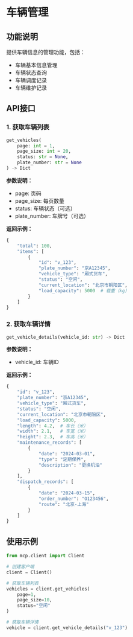 # 车辆管理

## 功能说明

提供车辆信息的管理功能，包括：

- 车辆基本信息管理
- 车辆状态查询
- 车辆调度记录
- 车辆维护记录

## API接口

### 1. 获取车辆列表

```python
get_vehicles(
    page: int = 1,
    page_size: int = 20,
    status: str = None,
    plate_number: str = None
) -> Dict
```

**参数说明：**
- page: 页码
- page_size: 每页数量
- status: 车辆状态（可选）
- plate_number: 车牌号（可选）

**返回示例：**
```python
{
    "total": 100,
    "items": [
        {
            "id": "v_123",
            "plate_number": "京A12345",
            "vehicle_type": "厢式货车",
            "status": "空闲",
            "current_location": "北京市朝阳区",
            "load_capacity": 5000  # 载重（kg）
        }
    ]
}
```

### 2. 获取车辆详情

```python
get_vehicle_details(vehicle_id: str) -> Dict
```

**参数说明：**
- vehicle_id: 车辆ID

**返回示例：**
```python
{
    "id": "v_123",
    "plate_number": "京A12345",
    "vehicle_type": "厢式货车",
    "status": "空闲",
    "current_location": "北京市朝阳区",
    "load_capacity": 5000,
    "length": 4.2,  # 车长（米）
    "width": 2.1,   # 车宽（米）
    "height": 2.3,  # 车高（米）
    "maintenance_records": [
        {
            "date": "2024-03-01",
            "type": "定期保养",
            "description": "更换机油"
        }
    ],
    "dispatch_records": [
        {
            "date": "2024-03-15",
            "order_number": "O123456",
            "route": "北京-上海"
        }
    ]
}
```

## 使用示例

```python
from mcp.client import Client

# 创建客户端
client = Client()

# 获取车辆列表
vehicles = client.get_vehicles(
    page=1,
    page_size=10,
    status="空闲"
)

# 获取车辆详情
vehicle = client.get_vehicle_details("v_123") 